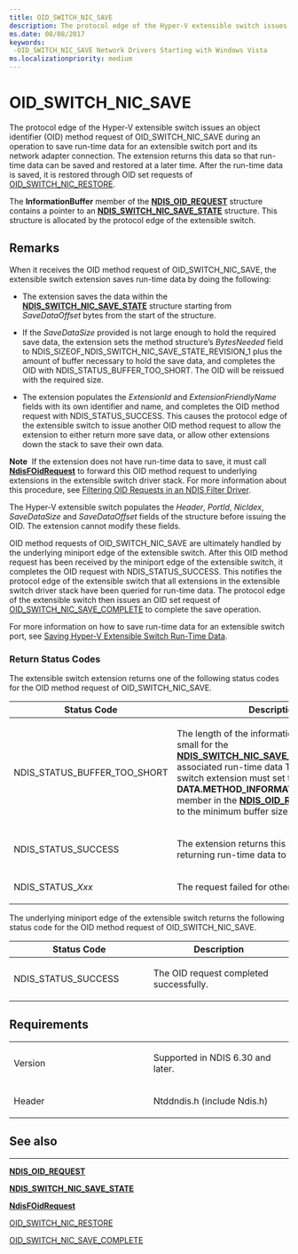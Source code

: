 ```yaml
---
title: OID_SWITCH_NIC_SAVE
description: The protocol edge of the Hyper-V extensible switch issues an object identifier (OID) method request of OID_SWITCH_NIC_SAVE during an operation to save run-time data for an extensible switch port and its network adapter connection.
ms.date: 08/08/2017
keywords: 
 -OID_SWITCH_NIC_SAVE Network Drivers Starting with Windows Vista
ms.localizationpriority: medium
---
```


# OID\_SWITCH\_NIC\_SAVE


The protocol edge of the Hyper-V extensible switch issues an object identifier (OID) method request of OID\_SWITCH\_NIC\_SAVE during an operation to save run-time data for an extensible switch port and its network adapter connection. The extension returns this data so that run-time data can be saved and restored at a later time. After the run-time data is saved, it is restored through OID set requests of [OID\_SWITCH\_NIC\_RESTORE](oid-switch-nic-restore.md).

The **InformationBuffer** member of the [**NDIS\_OID\_REQUEST**](/windows-hardware/drivers/ddi/ndis/ns-ndis-_ndis_oid_request) structure contains a pointer to an [**NDIS\_SWITCH\_NIC\_SAVE\_STATE**](/windows-hardware/drivers/ddi/ntddndis/ns-ntddndis-_ndis_switch_nic_save_state) structure. This structure is allocated by the protocol edge of the extensible switch.

Remarks
-------

When it receives the OID method request of OID\_SWITCH\_NIC\_SAVE, the extensible switch extension saves run-time data by doing the following:

-   The extension saves the data within the [**NDIS\_SWITCH\_NIC\_SAVE\_STATE**](/windows-hardware/drivers/ddi/ntddndis/ns-ntddndis-_ndis_switch_nic_save_state) structure starting from *SaveDataOffset* bytes from the start of the structure.

-   If the *SaveDataSize* provided is not large enough to hold the required save data, the extension sets the method structure’s *BytesNeeded* field to NDIS\_SIZEOF\_NDIS\_SWITCH\_NIC\_SAVE\_STATE\_REVISION\_1 plus the amount of buffer necessary to hold the save data, and completes the OID with NDIS\_STATUS\_BUFFER\_TOO\_SHORT. The OID will be reissued with the required size.

-   The extension populates the *ExtensionId* and *ExtensionFriendlyName* fields with its own identifier and name, and completes the OID method request with NDIS\_STATUS\_SUCCESS. This causes the protocol edge of the extensible switch to issue another OID method request to allow the extension to either return more save data, or allow other extensions down the stack to save their own data.

**Note**  If the extension does not have run-time data to save, it must call [**NdisFOidRequest**](/windows-hardware/drivers/ddi/ndis/nf-ndis-ndisfoidrequest) to forward this OID method request to underlying extensions in the extensible switch driver stack. For more information about this procedure, see [Filtering OID Requests in an NDIS Filter Driver](./filtering-oid-requests-in-an-ndis-filter-driver.md).

 

The Hyper-V extensible switch populates the *Header*, *PortId*, *NicIdex*, *SaveDataSize* and *SaveDataOffset* fields of the structure before issuing the OID. The extension cannot modify these fields.

OID method requests of OID\_SWITCH\_NIC\_SAVE are ultimately handled by the underlying miniport edge of the extensible switch. After this OID method request has been received by the miniport edge of the extensible switch, it completes the OID request with NDIS\_STATUS\_SUCCESS. This notifies the protocol edge of the extensible switch that all extensions in the extensible switch driver stack have been queried for run-time data. The protocol edge of the extensible switch then issues an OID set request of [OID\_SWITCH\_NIC\_SAVE\_COMPLETE](oid-switch-nic-save-complete.md) to complete the save operation.

For more information on how to save run-time data for an extensible switch port, see [Saving Hyper-V Extensible Switch Run-Time Data](./managing-hyper-v-extensible-switch-run-time-data.md).

### Return Status Codes

The extensible switch extension returns one of the following status codes for the OID method request of OID\_SWITCH\_NIC\_SAVE.

<table>
<colgroup>
<col width="50%" />
<col width="50%" />
</colgroup>
<thead>
<tr class="header">
<th>Status Code</th>
<th>Description</th>
</tr>
</thead>
<tbody>
<tr class="odd">
<td><p>NDIS_STATUS_BUFFER_TOO_SHORT</p></td>
<td><p>The length of the information buffer is too small for the <a href="/windows-hardware/drivers/ddi/ntddndis/ns-ntddndis-_ndis_switch_nic_save_state" data-raw-source="[&lt;strong&gt;NDIS_SWITCH_NIC_SAVE_STATE&lt;/strong&gt;](/windows-hardware/drivers/ddi/ntddndis/ns-ntddndis-_ndis_switch_nic_save_state)"><strong>NDIS_SWITCH_NIC_SAVE_STATE</strong></a> and its associated run-time data The extensible switch extension must set the <strong>DATA.METHOD_INFORMATION.BytesNeeded</strong> member in the <a href="/windows-hardware/drivers/ddi/ndis/ns-ndis-_ndis_oid_request" data-raw-source="[&lt;strong&gt;NDIS_OID_REQUEST&lt;/strong&gt;](/windows-hardware/drivers/ddi/ndis/ns-ndis-_ndis_oid_request)"><strong>NDIS_OID_REQUEST</strong></a> structure to the minimum buffer size that is required.</p></td>
</tr>
<tr class="even">
<td><p>NDIS_STATUS_SUCCESS</p></td>
<td><p>The extension returns this status if it is returning run-time data to save.</p></td>
</tr>
<tr class="odd">
<td><p>NDIS_STATUS_<em>Xxx</em></p></td>
<td><p>The request failed for other reasons.</p></td>
</tr>
</tbody>
</table>

 

The underlying miniport edge of the extensible switch returns the following status code for the OID method request of OID\_SWITCH\_NIC\_SAVE.

<table>
<colgroup>
<col width="50%" />
<col width="50%" />
</colgroup>
<thead>
<tr class="header">
<th>Status Code</th>
<th>Description</th>
</tr>
</thead>
<tbody>
<tr class="odd">
<td><p>NDIS_STATUS_SUCCESS</p></td>
<td><p>The OID request completed successfully.</p></td>
</tr>
</tbody>
</table>

 

Requirements
------------

<table>
<colgroup>
<col width="50%" />
<col width="50%" />
</colgroup>
<tbody>
<tr class="odd">
<td><p>Version</p></td>
<td><p>Supported in NDIS 6.30 and later.</p></td>
</tr>
<tr class="even">
<td><p>Header</p></td>
<td>Ntddndis.h (include Ndis.h)</td>
</tr>
</tbody>
</table>

## See also


****
[**NDIS\_OID\_REQUEST**](/windows-hardware/drivers/ddi/ndis/ns-ndis-_ndis_oid_request)

[**NDIS\_SWITCH\_NIC\_SAVE\_STATE**](/windows-hardware/drivers/ddi/ntddndis/ns-ntddndis-_ndis_switch_nic_save_state)

[**NdisFOidRequest**](/windows-hardware/drivers/ddi/ndis/nf-ndis-ndisfoidrequest)

[OID\_SWITCH\_NIC\_RESTORE](oid-switch-nic-restore.md)

[OID\_SWITCH\_NIC\_SAVE\_COMPLETE](oid-switch-nic-save-complete.md)

